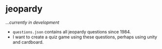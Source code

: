 # jeopardy
*...currently in development*

- `questions.json` contains all jeopardy questions since 1984.
- I want to create a quiz game using these questions, perhaps using unity and cardboard.
